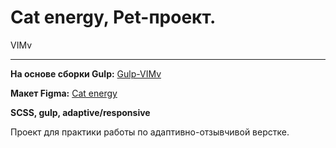 # Cat energy, Pet-проект.
VIMv

---
**На основе сборки Gulp:** [Gulp-VIMv](https://github.com/VlMv/Gulp-VIMv)

**Макет Figma:** [Cat energy](https://www.figma.com/file/dhJZqrm07NtCE6Dpi91V2b/HTML-2-%2F-%D0%9A%D1%8D%D1%82-%D1%8D%D0%BD%D0%B5%D1%80%D0%B4%D0%B6%D0%B8-(22)?type=design&node-id=0-1&t=1ZTAzaGBy8sfLT9r-0)

**SCSS, gulp, adaptive/responsive** 

Проект для практики работы по адаптивно-отзывчивой верстке.
